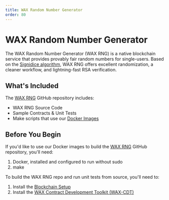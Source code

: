 ```yaml
---
title: WAX Random Number Generator
order: 80
---
```


# WAX Random Number Generator

The WAX Random Number Generator (WAX RNG) is a native blockchain service that provides provably fair random numbers for single-users. Based on the <a href="https://github.com/gluk256/misc/blob/master/rng4ethereum/signidice.md" target="_blank">Signidice algorithm</a>, WAX RNG offers excellent randomization, a cleaner workflow, and lightning-fast RSA verification. 

## What's Included

The <a href="https://github.com/worldwide-asset-exchange/wax-orng" target="_blank">WAX RNG</a> GitHub repository includes:

* WAX RNG Source Code
* Sample Contracts & Unit Tests
* Make scripts that use our <a href="https://hub.docker.com/u/waxteam" target="_blank">Docker Images</a>

## Before You Begin

If you'd like to use our Docker images to build the <a href="https://github.com/worldwide-asset-exchange/wax-orng" target="_blank">WAX RNG</a> GitHub repository, you'll need:

1. Docker, installed and configured to run without sudo
2. make

To build the WAX RNG repo and run unit tests from source, you'll need to:

1. Install the [Blockchain Setup](/build/dapp-development/wax-blockchain-setup/)
2. Install the [WAX Contract Development Toolkit (WAX-CDT)](/build/dapp-development/wax-cdt/)

